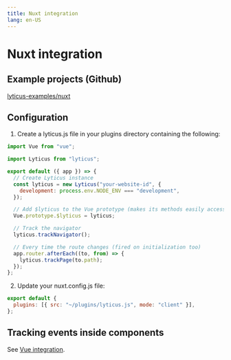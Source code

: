```yaml
---
title: Nuxt integration
lang: en-US
---
```


# Nuxt integration

## Example projects (Github)

[lyticus-examples/nuxt](https://github.com/byteboomers/lyticus-examples/tree/master/nuxt)

## Configuration

1. Create a lyticus.js file in your plugins directory containing the following:

```javascript
import Vue from "vue";

import Lyticus from "lyticus";

export default ({ app }) => {
  // Create Lyticus instance
  const lyticus = new Lyticus("your-website-id", {
    development: process.env.NODE_ENV === "development",
  });

  // Add $lyticus to the Vue prototype (makes its methods easily accessible from within your components)
  Vue.prototype.$lyticus = lyticus;

  // Track the navigator
  lyticus.trackNavigator();

  // Every time the route changes (fired on initialization too)
  app.router.afterEach((to, from) => {
    lyticus.trackPage(to.path);
  });
};
```

2. Update your nuxt.config.js file:

```javascript
export default {
  plugins: [{ src: "~/plugins/lyticus.js", mode: "client" }],
};
```

## Tracking events inside components

See [Vue integration](/tracker/integrations/vue.md#tracking-events-inside-components).
